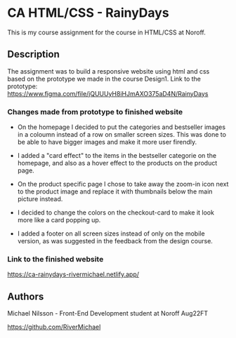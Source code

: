 # CA HTML/CSS - RainyDays

This is my course assignment for the course in HTML/CSS at Noroff.

## Description

The assignment was to build a responsive website using html and css based on the prototype we made in the course Design1.
Link to the prototype: https://www.figma.com/file/jQUUUyH8iHJmAXO375aD4N/RainyDays

### Changes made from prototype to finished website

- On the homepage I decided to put the categories and bestseller images in a coloumn instead of a row on smaller screen sizes. This was done to be able to have bigger images and make it more user firendly.

- I added a "card effect" to the items in the bestseller categorie on the homepage, and also as a hover effect to the products on the product page.

- On the product specific page I chose to take away the zoom-in icon next to the product image and replace it with thumbnails below the main picture instead.

- I decided to change the colors on the checkout-card to make it look more like a card popping up.

- I added a footer on all screen sizes instead of only on the mobile version, as was suggested in the feedback from the design course.

### Link to the finished website

https://ca-rainydays-rivermichael.netlify.app/

## Authors

Michael Nilsson - Front-End Development student at Noroff Aug22FT

https://github.com/RiverMichael
